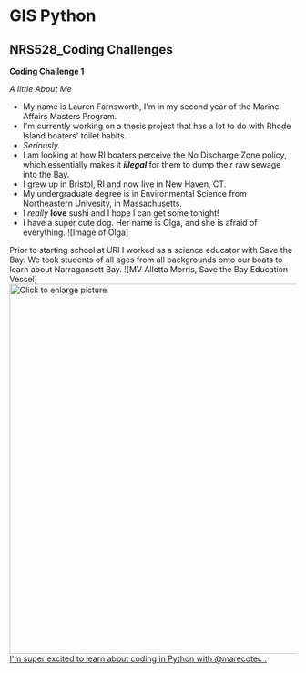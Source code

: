 # GIS Python
## NRS528_Coding Challenges


**Coding Challenge 1**

*A little About Me*

* My name is Lauren Farnsworth, I'm in my second year of the Marine Affairs Masters Program. 
* I'm currently working on a thesis project that has a lot to do with Rhode Island boaters' toilet habits.
* _Seriously._
* I am looking at how RI boaters perceive the No Discharge Zone policy, which essentially makes it _**illegal**_ for them to dump their raw sewage into the Bay.
* I grew up in Bristol, RI and now live in New Haven, CT.
* My undergraduate degree is in Environmental Science from Northeastern Univesity, in Massachusetts.
* I _really_ **love** sushi and I hope I can get some tonight!
* I have a super cute dog. Her name is Olga, and she is afraid of everything.
![Image of Olga]


Prior to starting school at URI I worked as a science educator with Save the Bay. We took students of all ages from all backgrounds onto our boats to learn about Narragansett Bay.
![MV Alletta Morris, Save the Bay Education Vessel]
<a href="https://drive.google.com/uc?export=view&id=<yWHMCxp48APcK3XP6>"><img src="https://drive.google.com/uc?export=view&id=<yWHMCxp48APcK3XP6>" style="width: 650px; max-width: 100%; height: auto" title="Click to enlarge picture" />
I'm super excited to learn about coding in Python with @marecotec . 
